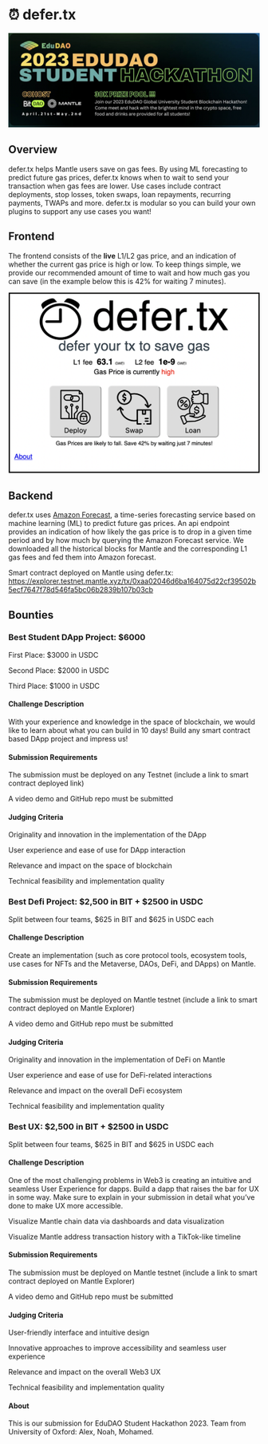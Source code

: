# ⏰ defer.tx

![EduDAO Student Hackathon Banner](./edudao-hackathon-23.png)

## Overview

defer.tx helps Mantle users save on gas fees. By using ML forecasting to predict future gas prices, defer.tx knows when to wait to send your transaction when gas fees are lower. Use cases include contract deployments, stop losses, token swaps, loan repayments, recurring payments, TWAPs and more. defer.tx is modular so you can build your own plugins to support any use cases you want!

## Frontend

The frontend consists of the **live** L1/L2 gas price, and an indication of whether the current gas price is high or low. To keep things simple, we provide our recommended amount of time to wait and how much gas you can save (in the example below this is 42% for waiting 7 minutes).

![UI](./ui.png)

## Backend

defer.tx uses [Amazon Forecast](https://docs.aws.amazon.com/forecast/latest/dg/what-is-forecast.html), a time-series forecasting service based on machine learning (ML) to predict future gas prices. An api endpoint provides an indication of how likely the gas price is to drop in a given time period and by how much by querying the Amazon Forecast service. We downloaded all the historical blocks for Mantle and the corresponding L1 gas fees and fed them into Amazon forecast.

Smart contract deployed on Mantle using defer.tx: https://explorer.testnet.mantle.xyz/tx/0xaa02046d6ba164075d22cf39502b5ecf7647f78d546fa5bc06b2839b107b03cb

## Bounties

### Best Student DApp Project: $6000

First Place: $3000 in USDC

Second Place: $2000 in USDC

Third Place: $1000 in USDC

#### Challenge Description

With your experience and knowledge in the space of blockchain, we would like to learn about what you can build in 10 days! Build any smart contract based DApp project and impress us!

#### Submission Requirements

The submission must be deployed on any Testnet (include a link to smart contract deployed link)

A video demo and GitHub repo must be submitted

#### Judging Criteria

Originality and innovation in the implementation of the DApp

User experience and ease of use for DApp interaction

Relevance and impact on the space of blockchain

Technical feasibility and implementation quality

### Best Defi Project: $2,500 in BIT + $2500 in USDC

Split between four teams, $625 in BIT and $625 in USDC each

#### Challenge Description

Create an implementation (such as core protocol tools, ecosystem tools, use cases for NFTs and the Metaverse, DAOs, DeFi, and DApps) on Mantle.

#### Submission Requirements

The submission must be deployed on Mantle testnet (include a link to smart contract deployed on Mantle Explorer)

A video demo and GitHub repo must be submitted

#### Judging Criteria

Originality and innovation in the implementation of DeFi on Mantle

User experience and ease of use for DeFi-related interactions

Relevance and impact on the overall DeFi ecosystem

Technical feasibility and implementation quality

### Best UX: $2,500 in BIT + $2500 in USDC

Split between four teams, $625 in BIT and $625 in USDC each

#### Challenge Description

One of the most challenging problems in Web3 is creating an intuitive and seamless User Experience for dapps. Build a dapp that raises the bar for UX in some way. Make sure to explain in your submission in detail what you’ve done to make UX more accessible.

Visualize Mantle chain data via dashboards and data visualization

Visualize Mantle address transaction history with a TikTok-like timeline

#### Submission Requirements

The submission must be deployed on Mantle testnet (include a link to smart contract deployed on Mantle Explorer)

A video demo and GitHub repo must be submitted

#### Judging Criteria

User-friendly interface and intuitive design

Innovative approaches to improve accessibility and seamless user experience

Relevance and impact on the overall Web3 UX

Technical feasibility and implementation quality

#### About

This is our submission for EduDAO Student Hackathon 2023.
Team from University of Oxford: Alex, Noah, Mohamed.

